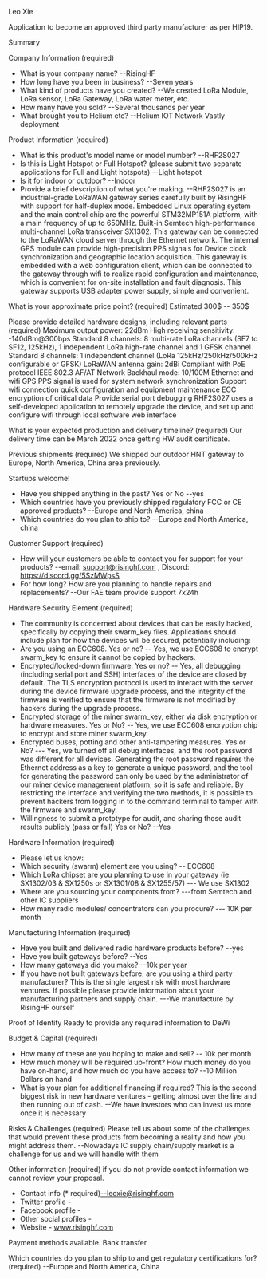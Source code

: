 Leo Xie

Application to become an approved third party manufacturer as per HIP19.

Summary

Company Information (required)
- What is your company name?
  --RisingHF
- How long have you been in business? 
  --Seven years
- What kind of products have you created? 
  --We created LoRa Module, LoRa sensor, LoRa Gateway, LoRa water meter, etc.
- How many have you sold? 
  --Several thousands per year
- What brought you to Helium etc? 
  --Helium IOT Network Vastly deployment

Product Information (required)
- What is this product's model name or model number? 
  --RHF2S027 
- Is this is Light Hotspot or Full Hotspot? (please submit two separate applications for Full and Light hotspots) 
  --Light hotspot
- Is it for indoor or outdoor?
  --Indoor
- Provide a brief description of what you're making. 
  --RHF2S027 is an industrial-grade LoRaWAN gateway series carefully built by RisingHF with support for half-duplex mode. Embedded Linux operating system and the main control chip are the powerful STM32MP151A platform, with a main frequency of up to 650MHz. Built-in Semtech high-performance multi-channel LoRa transceiver SX1302. This gateway can be connected to the LoRaWAN cloud server through the Ethernet network. The internal GPS module can provide high-precision PPS signals for
  Device clock synchronization and geographic location acquisition.
  This gateway is embedded with a web configuration client, which can be connected to the gateway through wifi to realize rapid configuration and maintenance, which is convenient for on-site installation and fault diagnosis. This gateway supports USB adapter power supply, simple and convenient.

What is your approximate price point? (required)
Estimated 300$ -- 350$

Please provide detailed hardware designs, including relevant parts (required)
Maximum output power: 22dBm
High receiving sensitivity: -140dBm@300bps
Standard 8 channels: 8 multi-rate LoRa channels (SF7 to SF12, 125kHz), 1 independent LoRa high-rate channel and 1 GFSK channel
Standard 8 channels: 1 independent channel (LoRa 125kHz/250kHz/500kHz configurable or GFSK)
LoRaWAN antenna gain: 2dBi
Compliant with PoE protocol IEEE 802.3 AF/AT
Network Backhaul mode: 10/100M Ethernet and wifi
GPS PPS signal is used for system network synchronization
Support wifi connection quick configuration and equipment maintenance
ECC encryption of critical data
Provide serial port debugging
RHF2S027 uses a self-developed application to remotely upgrade the device, and set up and configure wifi through local software web interface

What is your expected production and delivery timeline? (required)
Our delivery time can be March 2022 once getting HW audit certificate.

Previous shipments (required)
We shipped our outdoor HNT gateway to Europe, North America, China area previously.

Startups welcome!
- Have you shipped anything in the past? Yes or No
  --yes
- Which countries have you previously shipped regulatory FCC or CE approved products? 
  --Europe and North America, china
- Which countries do you plan to ship to? 
  --Europe and North America, china

Customer Support (required)
- How will your customers be able to contact you for support for your products? 
  --email: support@risinghf.com , Discord: https://discord.gg/5SzMWpsS
- For how long? How are you planning to handle repairs and replacements? 
  --Our FAE team provide support 7x24h

Hardware Security Element (required)
- The community is concerned about devices that can be easily hacked, specifically by copying their swarm_key files. Applications should include plan for how the devices will be secured, potentially including:
- Are you using an ECC608. Yes or no? 
  -- Yes, we use ECC608 to encrypt swarm_key to ensure it cannot be copied by hackers.
- Encrypted/locked-down firmware. Yes or no? 
  -- Yes, all debugging (including serial port and SSH) interfaces of the device are closed by default. The TLS encryption protocol is used to interact with the server during the device firmware upgrade process, and the integrity of the firmware is verified to ensure that the firmware is not modified by hackers during the upgrade process.
- Encrypted storage of the miner swarm_key, either via disk encryption or hardware measures. Yes or No?
  -- Yes, we use ECC608 encryption chip to encrypt and store miner swarm_key.
- Encrypted buses, potting and other anti-tampering measures. Yes or No?
  --- Yes, we turned off all debug interfaces, and the root password was different for all devices. Generating the root password requires the Ethernet address as a key to generate a unique password, and the tool for generating the password can only be used by the administrator of our miner device management platform, so it is safe and reliable. By restricting the interface and verifying the two methods, it is possible to prevent hackers from logging in to the command terminal to tamper with the firmware and swarm_key.
- Willingness to submit a prototype for audit, and sharing those audit results publicly (pass or fail) Yes or No?
  --Yes

Hardware Information (required)

- Please let us know:
- Which security (swarm) element are you using? 
  -- ECC608
- Which LoRa chipset are you planning to use in your gateway (ie SX1302/03 & SX1250s or SX1301/08 & SX1255/57) 
  --- We use SX1302
- Where are you sourcing your components from? 
  ---from Semtech and other IC suppliers
- How many radio modules/ concentrators can you procure? 
  --- 10K per month

Manufacturing Information (required)
- Have you built and delivered radio hardware products before?
  --yes
- Have you built gateways before? 
  --Yes
- How many gateways did you make? 
  --10k per year
- If you have not built gateways before, are you using a third party manufacturer? This is the single largest risk with most hardware ventures. If possible please provide information about your manufacturing partners and supply chain.
  ---We manufacture by RisingHF ourself

Proof of Identity
Ready to provide any required information to DeWi 

Budget & Capital (required)
- How many of these are you hoping to make and sell? 
  -- 10k per month
- How much money will be required up-front? How much money do you have on-hand, and how much do you have access to? 
  --10 Million Dollars on hand
- What is your plan for additional financing if required? This is the second biggest risk in new hardware ventures - getting almost over the line and then running out of cash. 
  --We have investors who can invest us more once it is necessary

Risks & Challenges (required)
Please tell us about some of the challenges that would prevent these products from becoming a reality and how you might address them. 
--Nowadays IC supply chain/supply market is a challenge for us and we will handle with them

Other information (required) if you do not provide contact information we cannot review your proposal.
- Contact info (* required)--leoxie@risinghf.com
- Twitter profile -
- Facebook profile -
- Other social profiles -
- Website - www.risinghf.com 

Payment methods available.
Bank transfer

Which countries do you plan to ship to and get regulatory certifications for? (required)
--Europe and North America, China
